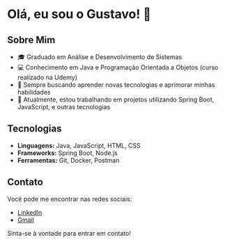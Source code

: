 # Olá, eu sou o Gustavo! 👋

## Sobre Mim

- 🎓 Graduado em Análise e Desenvolvimento de Sistemas
- 💻 Conhecimento em Java e Programação Orientada a Objetos (curso realizado na Udemy)
- 🌱 Sempre buscando aprender novas tecnologias e aprimorar minhas habilidades
- 🔭 Atualmente, estou trabalhando em projetos utilizando Spring Boot, JavaScript, e outras tecnologias

## Tecnologias

- **Linguagens:** Java, JavaScript, HTML, CSS
- **Frameworks:** Spring Boot, Node.js
- **Ferramentas:** Git, Docker, Postman

## Contato

Você pode me encontrar nas redes sociais:

- [LinkedIn](https://www.linkedin.com/in/gustavo-c%C3%A9sar-franco-1375191b1/)
- [Gmail](g.cesarfranco7@gmail.com)

Sinta-se à vontade para entrar em contato!
